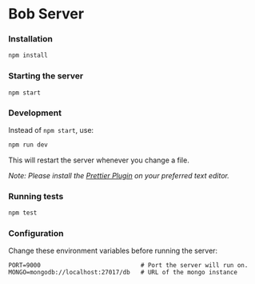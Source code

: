 # Bob Server

### Installation

```bash
npm install
```

### Starting the server
```
npm start
```

### Development
Instead of `npm start`, use:
```bash
npm run dev
```
This will restart the server whenever you change a file.

*Note: Please install the [Prettier Plugin](https://prettier.io/docs/en/editors.html) on your preferred text editor.*

### Running tests
```bash
npm test
```

### Configuration
Change these environment variables before running the server:
```
PORT=9000                            # Port the server will run on.
MONGO=mongodb://localhost:27017/db   # URL of the mongo instance
```
